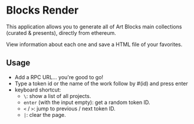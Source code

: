 # Blocks Render

This application allows you to generate all of Art Blocks main collections (curated & presents), directly from ethereum.

View information about each one and save a HTML file of your favorites.

## Usage

- Add a RPC URL... you're good to go!
- Type a token id or the name of the work follow by #(id) and press enter
- keyboard shortcut:
  - `\`: show a list of all projects.
  - `enter` (with the input empty): get a random token ID.
  - `<` / `>`: jump to previous / next token ID.
  - `|`: clear the page.
